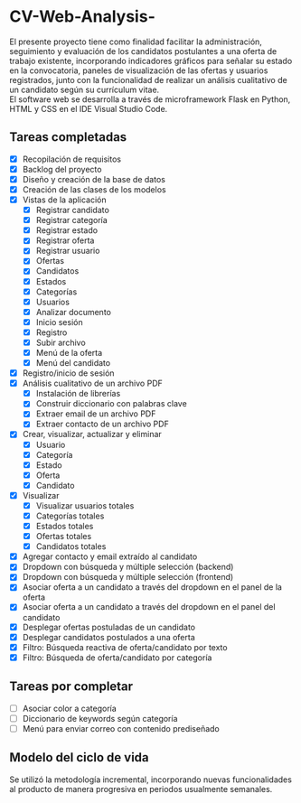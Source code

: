 # CV-Web-Analysis-
El presente proyecto tiene como finalidad facilitar la administración, seguimiento y evaluación de los candidatos postulantes a una oferta de trabajo existente, incorporando indicadores gráficos para señalar su estado en la convocatoria, paneles de visualización de las ofertas y usuarios registrados, junto con la funcionalidad de realizar un análisis cualitativo de un candidato según su currículum vitae.
<br>
El software web se desarrolla a través de microframework Flask en Python, HTML y CSS en el IDE Visual Studio Code.

## Tareas completadas
- [x] Recopilación de requisitos
- [x] Backlog del proyecto 
- [x] Diseño y creación de la base de datos
- [x] Creación de las clases de los modelos
- [x] Vistas de la aplicación
  - [x] Registrar candidato
  - [x] Registrar categoría
  - [x] Registrar estado
  - [x] Registrar oferta
  - [x] Registrar usuario
  - [x] Ofertas
  - [x] Candidatos
  - [x] Estados
  - [x] Categorías
  - [x] Usuarios
  - [x] Analizar documento
  - [x] Inicio sesión
  - [x] Registro
  - [x] Subir archivo
  - [x] Menú de la oferta
  - [x] Menú del candidato
- [x] Registro/inicio de sesión
- [x] Análisis cualitativo de un archivo PDF
  - [x] Instalación de librerías
  - [x] Construir diccionario con palabras clave
  - [x] Extraer email de un archivo PDF
  - [x] Extraer contacto de un archivo PDF
- [x] Crear, visualizar, actualizar y eliminar
  - [x] Usuario
  - [x] Categoría
  - [x] Estado
  - [x] Oferta
  - [x] Candidato 
- [x] Visualizar
  - [x] Visualizar usuarios totales
  - [x] Categorías totales
  - [x] Estados totales
  - [x] Ofertas totales
  - [x] Candidatos totales
- [x] Agregar contacto y email extraído al candidato
- [x] Dropdown con búsqueda y múltiple selección (backend)
- [x] Dropdown con búsqueda y múltiple selección (frontend)
- [x] Asociar oferta a un candidato a través del dropdown en el panel de la oferta
- [x] Asociar oferta a un candidato a través del dropdown en el panel del candidato
- [x] Desplegar ofertas postuladas de un candidato
- [x] Desplegar candidatos postulados a una oferta
- [x] Filtro: Búsqueda reactiva de oferta/candidato por texto
- [x] Filtro: Búsqueda de oferta/candidato por categoría

## Tareas por completar
- [ ] Asociar color a categoría
- [ ] Diccionario de keywords según categoría
- [ ] Menú para enviar correo con contenido prediseñado

## Modelo del ciclo de vida

Se utilizó la metodología incremental, incorporando nuevas funcionalidades al producto de manera progresiva en periodos usualmente semanales.

